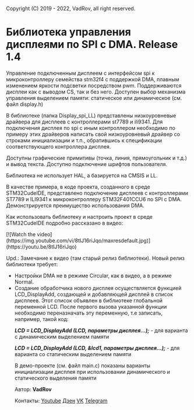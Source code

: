  Copyright (C) 2019 - 2022, VadRov, all right reserved.
 
 <h1><b>Библиотека управления дисплеями по SPI с DMA. Release 1.4</b></h1>
 
 <p>Управление подключенным дисплеем с интерфейсом spi к микроконтроллеру семейства stm32f4 с поддержкой DMA, плавным изменением яркости подсветки
 посредством pwm. Поддерживаются дисплеи как с выводом CS, так и без него. Доступен выбор механизма управления выделением памяти: статическое или динамическое (см. файл display.h)</p>
 <p>В библиотеке (папка Display_spi_LL) представлены низкоуровневые драйвера для дисплеев с контроллерами
 st7789 и ili9341. Для подключения дисплея по spi c иным контроллером необходимо по примеру этих драйверов написать
 свой низкоуровневый драйвер со строками инициализации и т.п., обратившись к спецификации соответствующего
 контроллера дисплея.</p>
 <p>Доступны графические примитивы (точка, линия, прямоугольник и т.д.) и вывод текста. Доступно подключение шрифтов пользователя.</p>
 <p>Библиотека не использует HAL, а базируется на CMSIS и LL.</p>
 <p>В качестве примера, в коде проекта, созданного в среде STM32CudeIDE, представлено подключение дисплеев с контроллерами 
 ST7789 и ILI9341 к микроконтроллеру STM32F401CCU6 по SPI с DMA. Демонстрируется преимущество использования DMA.</p>
 <p>Как использовать библиотеку и настроить проект в среде STM32CudeIDE подробно рассказано в видео:</p>
 [![Watch the video](https://img.youtube.com/vi/8tIJ16riJqo/maxresdefault.jpg)](https://youtu.be/8tIJ16riJqo)
 <p>Upd.: Замечание к видео (там старый релиз библиотеки). Новый релиз библиотеки требует:</p>
 <ul>
 <li>Настройки DMA не в режиме Circular, как в видео, а в режиме Normal.</li>
 <li>Создание обработчика нового дисплея осуществляется функцией LCD_DisplayAdd, создающей и добавляющей дисплей в список дисплеев. 
 Этот список объявлен в библиотеке глобальной переменной LCD. После первого вызова указанной функции необходимо переназначать эту переменную, т.е
 записать, например, такой код:</li>
 <p><b><i>LCD = LCD_DisplayAdd (LCD, параметры дисплея...);</i></b> - для варианта с динамическим выделением памяти</p>
 <p><b><i>LCD = LCD_DisplayAdd (LCD, &lcd1, параметры дисплея...);</i></b> - для варианта со статическим выделением памяти</p>
 <p>В демо-проекте (см. файл main.c) показаны варианты инициализации дисплея при использовании динамического и статического выделения памяти</p>
 <p>Автор: <b>VadRov</b></p>
 <p>Контакты: <a href="https://www.youtube.com/c/VadRov">Youtube</a> <a href="https://zen.yandex.ru/vadrov">Дзен</a> <a href="https://vk.com/vadrov">VK</a> <a href="https://t.me/vadrov_channel">Telegram</a>
